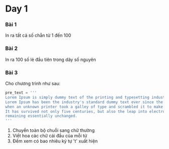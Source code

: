 # Day 1

### Bài 1

In ra tất cả số chẵn từ  1 đến 100

### Bài 2

In ra 100 số lẻ đầu tiên trong dãy số nguyên

### Bài 3

Cho chương trình như sau:

```python
pre_text = '''
Lorem Ipsum is simply dummy text of the printing and typesetting industry. 
Lorem Ipsum has been the industry's standard dummy text ever since the 1500s, 
when an unknown printer took a galley of type and scrambled it to make a type specimen book. 
It has survived not only five centuries, but also the leap into electronic typesetting, 
remaining essentially unchanged.
'''
```

1. Chuyển toàn bộ chuỗi sang chữ thường
2. Viết hoa các chữ cái đầu của mỗi từ
3. Đếm xem có bao nhiêu ký tự 't' xuất hiện
